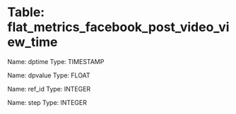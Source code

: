 Table: flat_metrics_facebook_post_video_view_time
=================================================

Name: dptime
Type: TIMESTAMP

Name: dpvalue
Type: FLOAT

Name: ref_id
Type: INTEGER

Name: step
Type: INTEGER


